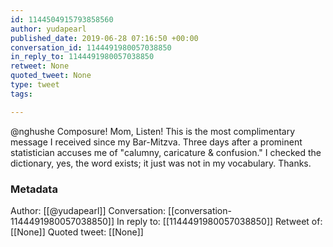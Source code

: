```yaml
---
id: 1144504915793858560
author: yudapearl
published_date: 2019-06-28 07:16:50 +00:00
conversation_id: 1144491980057038850
in_reply_to: 1144491980057038850
retweet: None
quoted_tweet: None
type: tweet
tags:

---
```


@nghushe Composure! Mom, Listen! This is the most complimentary message I received since my Bar-Mitzva. Three days after a prominent statistician accuses me of "calumny, caricature &amp; confusion." I checked the dictionary, yes, the word exists; it just was not in my vocabulary. Thanks.

### Metadata

Author: [[@yudapearl]]
Conversation: [[conversation-1144491980057038850]]
In reply to: [[1144491980057038850]]
Retweet of: [[None]]
Quoted tweet: [[None]]
